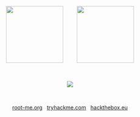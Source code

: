 <p align="center">
    <img height="150px" src="https://github-readme-stats.vercel.app/api?username=valkheim&show_icons=true&theme=tokyonight" />
    &nbsp; &nbsp; &nbsp; &nbsp;
    <img height="150px" src="https://github-readme-stats.vercel.app/api/top-langs/?username=valkheim&layout=compact&theme=tokyonight" /> 
</p>

<br/>

<p align="center">
    <img src="https://github-profile-trophy.vercel.app/?username=valkheim&theme=juicyfresh&no-bg=true&column=6&no-frame=true&title=MultiLanguage,Commit,PR,Issues,Followers,Repo,AllSuperRank,LongTimeUser" />
</p>

<br/>

<p align="center">
    <a href="https://www.root-me.org/valkheim" target="_blank">root-me.org</a>
    &nbsp;
    <a href="https://tryhackme.com/p/valkheim" target="_blank">tryhackme.com</a>
    &nbsp;
    <a href="https://app.hackthebox.eu/profile/37481" target="_blank">hackthebox.eu</a>
</p>

